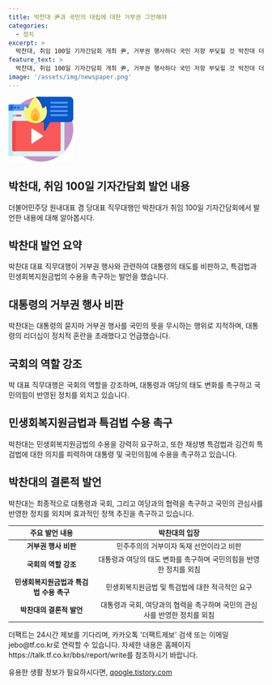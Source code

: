 ```yaml
---
title: 박찬대 尹과 국민의 대립에 대한 거부권 그만해야
categories:
  - 정치
excerpt: >
  박찬대, 취임 100일 기자간담회 개최 尹, 거부권 행사하다 국민 저항 부딪힐 것 박찬대 더불어민주당 원내대표 겸 당대표 직무대행은 대통령의 거부권 행사 비판하며 국민과 대립하는 대통령의 태도를 지적했다. 민생회복지원금법과 채상병 특검법의 수용을 촉구했고, 여당과의 협력을 강조하며 정치의 복원을 촉구했다. 또한, 대통령과 보수정당이 특검법에 적극적으로 참여해야 한다고 주장했다. 더불어민주당의 특검법안을 김건희 특검법과 함께 추진해야 한다고 강조했다.
feature_text: >
  박찬대, 취임 100일 기자간담회 개최 尹, 거부권 행사하다 국민 저항 부딪힐 것 박찬대 더불어민주당 원내대표 겸 당대표 직무대행은 대통령의 거부권 행사 비판하며 국민과 대립하는 대통령의 태도를 지적했다. 민생회복지원금법과 채상병 특검법의 수용을 촉구했고, 여당과의 협력을 강조하며 정치의 복원을 촉구했다. 또한, 대통령과 보수정당이 특검법에 적극적으로 참여해야 한다고 주장했다. 더불어민주당의 특검법안을 김건희 특검법과 함께 추진해야 한다고 강조했다.
image: '/assets/img/newspaper.png'
---
```


<p><img src="/assets/img/news.png" alt="rentncar 속보" /></p>

<h2 data-ke-size="size26">박찬대, 취임 100일 기자간담회 발언 내용</h2>

<p data-ke-size="size16">더불어민주당 원내대표 겸 당대표 직무대행인 박찬대가 취임 100일 기자간담회에서 발언한 내용에 대해 알아봅시다.</p>

<h2 data-ke-size="size26">박찬대 발언 요약</h2>

<p data-ke-size="size16">박찬대 대표 직무대행이 거부권 행사와 관련하여 대통령의 태도를 비판하고, 특검법과 민생회복지원금법의 수용을 촉구하는 발언을 했습니다.</p>

<h2 data-ke-size="size26">대통령의 거부권 행사 비판</h2>

<p data-ke-size="size16">박찬대는 대통령의 묻지마 거부권 행사를 국민의 뜻을 무시하는 행위로 지적하며, 대통령의 리더십이 정치적 혼란을 초래했다고 언급했습니다.</p>

<h2 data-ke-size="size26">국회의 역할 강조</h2>

<p data-ke-size="size16">박 대표 직무대행은 국회의 역할을 강조하며, 대통령과 여당의 태도 변화를 촉구하고 국민의힘이 반영된 정치를 외치고 있습니다.</p>

<h2 data-ke-size="size26">민생회복지원금법과 특검법 수용 촉구</h2>

<p data-ke-size="size16">박찬대는 민생회복지원금법의 수용을 강력히 요구하고, 또한 채상병 특검법과 김건희 특검법에 대한 의지를 피력하며 대통령 및 국민의힘에 수용을 촉구하고 있습니다.</p>

<h2 data-ke-size="size26">박찬대의 결론적 발언</h2>

<p data-ke-size="size16">박찬대는 최종적으로 대통령과 국회, 그리고 여당과의 협력을 촉구하고 국민의 관심사를 반영한 정치를 외치며 효과적인 정책 추진을 촉구하고 있습니다.</p>

<table>
    <thead>
        <tr>
            <th>주요 발언 내용</th>
            <th>박찬대의 입장</th>
        </tr>
    </thead>
    <tbody>
        <tr>
            <td style="text-align: center; height: 17px;"><b>거부권 행사 비판</b></td>
            <td style="text-align: center; height: 17px;">민주주의의 거부이자 독재 선언이라고 비판</td>
        </tr>
        <tr>
            <td style="text-align: center; height: 17px;"><b>국회의 역할 강조</b></td>
            <td style="text-align: center; height: 17px;">대통령과 여당의 태도 변화를 촉구하며 국민의힘을 반영한 정치를 외침</td>
        </tr>
        <tr>
            <td style="text-align: center; height: 17px;"><b>민생회복지원금법과 특검법 수용 촉구</b></td>
            <td style="text-align: center; height: 17px;">민생회복지원금법 및 특검법에 대한 적극적인 요구</td>
        </tr>
        <tr>
            <td style="text-align: center; height: 17px;"><b>박찬대의 결론적 발언</b></td>
            <td style="text-align: center; height: 17px;">대통령과 국회, 여당과의 협력을 촉구하며 국민의 관심사를 반영한 정치를 외침</td>
        </tr>
    </tbody>
</table>

<p data-ke-size="size16">더팩트는 24시간 제보를 기다리며, 카카오톡 '더팩트제보' 검색 또는 이메일 jebo@tf.co.kr로 연락할 수 있습니다. 자세한 내용은 홈페이지 https://talk.tf.co.kr/bbs/report/write를 참조하시기 바랍니다.</p>
유용한 생활 정보가 필요하시다면, <a href="https://qoogle.tistory.com" rel="dofollow">qoogle.tistory.com</a>


